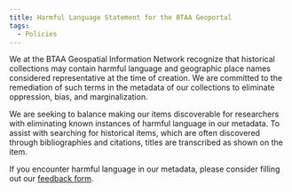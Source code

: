 ```yaml
---
title: Harmful Language Statement for the BTAA Geoportal
tags:
  - Policies
---
```


We at the BTAA Geospatial Information Network recognize that historical collections may contain harmful language and geographic place names considered representative at the time of creation. We are committed to the remediation of such terms in the metadata of our collections to eliminate oppression, bias, and marginalization. 

We are seeking to balance making our items discoverable for researchers with eliminating known instances of harmful language in our metadata. To assist with searching for historical items, which are often discovered through bibliographies and citations, titles are transcribed as shown on the item.

If you encounter harmful language in our metadata, please consider filling out our [feedback form](https://geo.btaa.org/feedback).